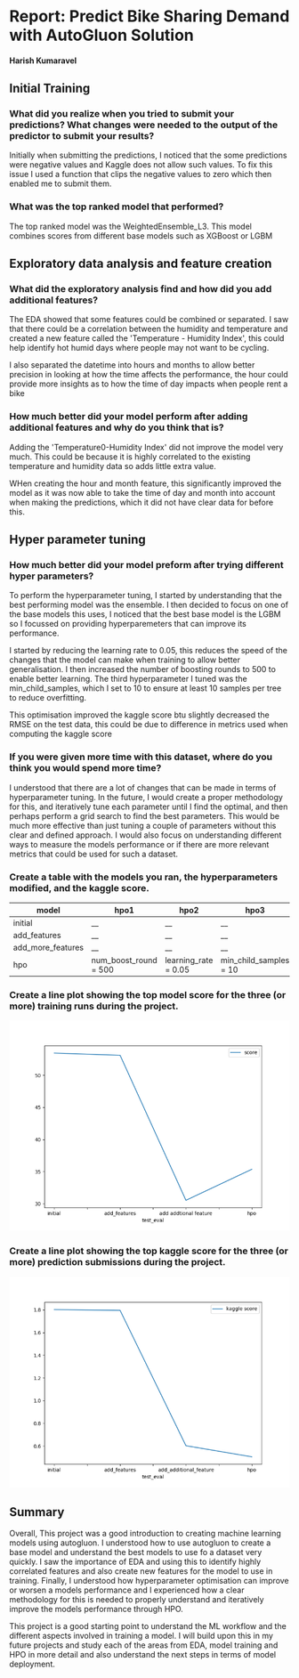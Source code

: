 # Report: Predict Bike Sharing Demand with AutoGluon Solution
#### Harish Kumaravel

## Initial Training
### What did you realize when you tried to submit your predictions? What changes were needed to the output of the predictor to submit your results?
Initially when submitting the predictions, I noticed that the some predictions were negative values and Kaggle does not allow such values.
To fix this issue I used a function that clips the negative values to zero which then enabled me to submit them.

### What was the top ranked model that performed?
The top ranked model was the WeightedEnsemble_L3. This model combines scores from different base models such as XGBoost or LGBM

## Exploratory data analysis and feature creation
### What did the exploratory analysis find and how did you add additional features?
The EDA showed that some features could be combined or separated. I saw that there could be a correlation between
the humidity and temperature and created a new feature called the 'Temperature - Humidity Index', this could help identify
hot humid days where people may not want to be cycling.

I also separated the datetime into hours and months to allow better precision in looking at how the time affects the performance,
the hour could provide more insights as to how the time of day impacts when people rent a bike

### How much better did your model perform after adding additional features and why do you think that is?
Adding the 'Temperature0-Humidity Index' did not improve the model very much. This could be because it is highly correlated to the existing
temperature and humidity data so adds little extra value.

WHen creating the hour and month feature, this significantly improved the model as it was now able to take the time of day and month into account when
making the predictions, which it did not have clear data for before this.

## Hyper parameter tuning
### How much better did your model preform after trying different hyper parameters?
To perform the hyperparameter tuning, I started by understanding that the best performing model was the ensemble. I then decided to focus on one of the base models this uses, I
noticed that the best base model is the LGBM so I focussed on providing hyperparemeters that can improve its performance.

I started by reducing the learning rate to 0.05, this reduces the speed of the changes that the model can make when training to allow better generalisation.
I then increased the number of boosting rounds to 500 to enable better learning.
The third hyperparameter I tuned was the min_child_samples, which I set to 10 to ensure at least 10 samples per tree to reduce overfitting.

This optimisation improved the kaggle score btu slightly decreased the RMSE on the test data, this could be due to difference in metrics used when computing the kaggle score

### If you were given more time with this dataset, where do you think you would spend more time?
I understood that there are a lot of changes that can be made in terms of hyperparameter tuning. In the future, I would create a proper methodology for this, and iteratively tune each parameter until I find the optimal, and then perhaps perform a grid search to find the best parameters. This would be much more effective than just tuning a couple of parameters without this clear and defined approach. I would also focus on understanding different ways to measure the models performance or if there are more relevant metrics that could be used for such a dataset.

### Create a table with the models you ran, the hyperparameters modified, and the kaggle score.
| model         | hpo1                    | hpo2                  | hpo3                   | score   |
|--------------|-------------------------|-----------------------|------------------------|---------|
| initial      | __                      | __                    | __                     | 1.80274 |
| add_features | __                      | __                    | __                     | 1.79567 |
| add_more_features | __                 | __                    | __                     | 0.60253 |
| hpo          | num_boost_round = 500   | learning_rate = 0.05  | min_child_samples = 10 | 0.50480 |
### Create a line plot showing the top model score for the three (or more) training runs during the project.


![model_train_score.png](img/model_train_score.png)

### Create a line plot showing the top kaggle score for the three (or more) prediction submissions during the project.

![model_test_score.png](img/model_test_score.png)

## Summary
Overall, This project was a good introduction to creating machine learning models using autogluon. I understood how to use autogluon to create a base model and understand the best models to use fo a dataset very quickly. I saw the importance of EDA and using this to identify highly correlated features and also create new features for the model to use in training. Finally, I understood how hyperparameter optimisation can improve or worsen a models performance and I experienced how a clear methodology for this is needed to properly understand and iteratively improve the models performance through HPO.

This project is a good starting point to understand the ML workflow and the different aspects involved in training a model. I will build upon this in my future projects and study each of the areas from EDA, model training and HPO in more detail and also understand the next steps in terms of model deployment.
